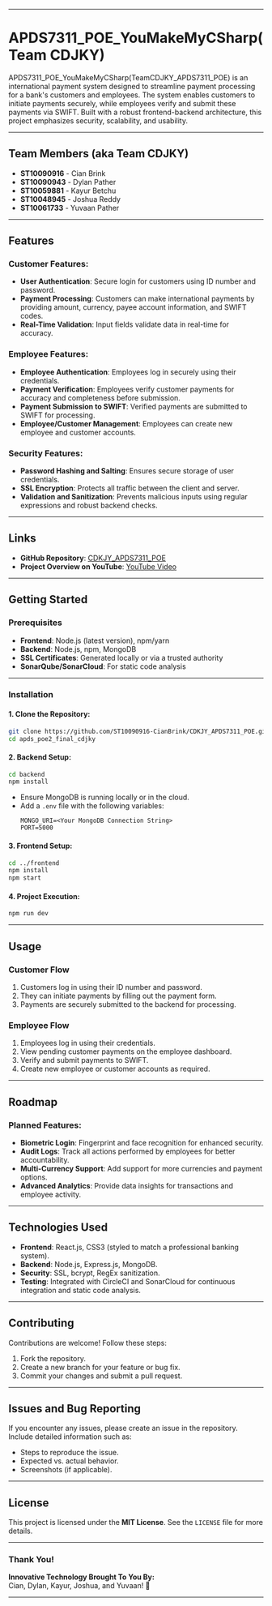 
---

# APDS7311_POE_YouMakeMyCSharp(Team CDJKY)

APDS7311_POE_YouMakeMyCSharp(TeamCDJKY_APDS7311_POE) is an international payment system designed to streamline payment processing for a bank's customers and employees. The system enables customers to initiate payments securely, while employees verify and submit these payments via SWIFT. Built with a robust frontend-backend architecture, this project emphasizes security, scalability, and usability.

---

## Team Members (aka Team CDJKY)

- **ST10090916** - Cian Brink  
- **ST10090943** - Dylan Pather  
- **ST10059881** - Kayur Betchu  
- **ST10048945** - Joshua Reddy  
- **ST10061733** - Yuvaan Pather  

---

## Features

### Customer Features:
- **User Authentication**: Secure login for customers using ID number and password.
- **Payment Processing**: Customers can make international payments by providing amount, currency, payee account information, and SWIFT codes.
- **Real-Time Validation**: Input fields validate data in real-time for accuracy.

### Employee Features:
- **Employee Authentication**: Employees log in securely using their credentials.
- **Payment Verification**: Employees verify customer payments for accuracy and completeness before submission.
- **Payment Submission to SWIFT**: Verified payments are submitted to SWIFT for processing.
- **Employee/Customer Management**: Employees can create new employee and customer accounts.

### Security Features:
- **Password Hashing and Salting**: Ensures secure storage of user credentials.
- **SSL Encryption**: Protects all traffic between the client and server.
- **Validation and Sanitization**: Prevents malicious inputs using regular expressions and robust backend checks.

---

## Links

- **GitHub Repository**: [CDKJY_APDS7311_POE](https://github.com/ST10090916-CianBrink/CDKJY_APDS7311_POE)
- **Project Overview on YouTube**: [YouTube Video](https://youtu.be/GpTI8hoV4f8)

---

## Getting Started

### Prerequisites
- **Frontend**: Node.js (latest version), npm/yarn
- **Backend**: Node.js, npm, MongoDB
- **SSL Certificates**: Generated locally or via a trusted authority
- **SonarQube/SonarCloud**: For static code analysis

---

### Installation

#### 1. Clone the Repository:
```bash
git clone https://github.com/ST10090916-CianBrink/CDKJY_APDS7311_POE.git
cd apds_poe2_final_cdjky
```

#### 2. Backend Setup:
```bash
cd backend
npm install
```
- Ensure MongoDB is running locally or in the cloud.
- Add a `.env` file with the following variables:
  ```env
  MONGO_URI=<Your MongoDB Connection String>
  PORT=5000
  ```

#### 3. Frontend Setup:
```bash
cd ../frontend
npm install
npm start
```

#### 4. Project Execution:
```bash
npm run dev
```
---

## Usage

### **Customer Flow**
1. Customers log in using their ID number and password.
2. They can initiate payments by filling out the payment form.
3. Payments are securely submitted to the backend for processing.

### **Employee Flow**
1. Employees log in using their credentials.
2. View pending customer payments on the employee dashboard.
3. Verify and submit payments to SWIFT.
4. Create new employee or customer accounts as required.

---

## Roadmap

### Planned Features:
- **Biometric Login**: Fingerprint and face recognition for enhanced security.
- **Audit Logs**: Track all actions performed by employees for better accountability.
- **Multi-Currency Support**: Add support for more currencies and payment options.
- **Advanced Analytics**: Provide data insights for transactions and employee activity.

---

## Technologies Used

- **Frontend**: React.js, CSS3 (styled to match a professional banking system).
- **Backend**: Node.js, Express.js, MongoDB.
- **Security**: SSL, bcrypt, RegEx sanitization.
- **Testing**: Integrated with CircleCI and SonarCloud for continuous integration and static code analysis.

---

## Contributing

Contributions are welcome! Follow these steps:
1. Fork the repository.
2. Create a new branch for your feature or bug fix.
3. Commit your changes and submit a pull request.

---

## Issues and Bug Reporting

If you encounter any issues, please create an issue in the repository. Include detailed information such as:
- Steps to reproduce the issue.
- Expected vs. actual behavior.
- Screenshots (if applicable).

---

## License

This project is licensed under the **MIT License**. See the `LICENSE` file for more details. 

---

### Thank You!
**Innovative Technology Brought To You By:**  
Cian, Dylan, Kayur, Joshua, and Yuvaan! 🎉

--- 
